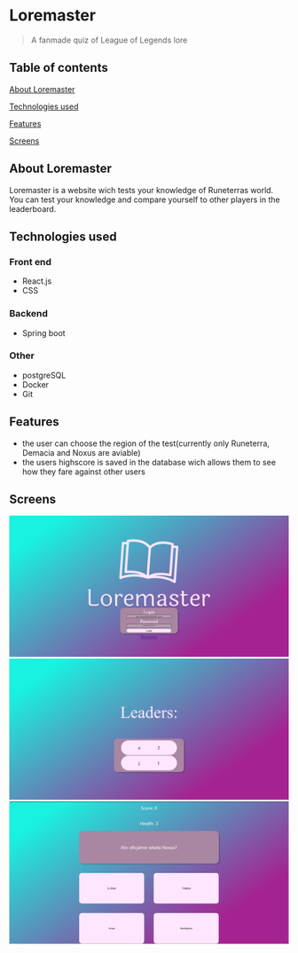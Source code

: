 # Loremaster
> A fanmade quiz of League of Legends lore

## Table of contents
[About Loremaster](#about-loremaster)

[Technologies used](#technologies-used)

[Features](#features)

[Screens](#screens)
## About Loremaster
Loremaster is a website wich tests your knowledge of Runeterras world. 
You can test your knowledge and compare yourself to other players in the leaderboard.

## Technologies used
### Front end
- React.js
- CSS

### Backend
- Spring boot

### Other

- postgreSQL
- Docker
- Git

## Features

- the user can choose the region of the test(currently only Runeterra, Demacia and Noxus are aviable)
- the users highscore is saved in the database wich allows them to see how they fare against other users

## Screens

![Login](./screens/loginscreen.png)
![Leaderboard](./screens/leaderboard.png)
![Quiz_Page](./screens/quizpage.png)